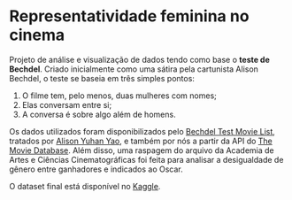 # Representatividade feminina no cinema
Projeto de análise e visualização de dados tendo como base o **teste de Bechdel**. Criado inicialmente como uma sátira pela cartunista Alison Bechdel, o teste se baseia em três simples pontos:
1. O filme tem, pelo menos, duas mulheres com nomes;
2. Elas conversam entre si;
3. A conversa é sobre algo além de homens.

Os dados utilizados foram disponibilizados pelo [Bechdel Test Movie List](https://bechdeltest.com/), tratados por [Alison Yuhan Yao](https://www.kaggle.com/datasets/alisonyao/movie-bechdel-test-scores), e também por nós a partir da API do [The Movie Database](https://www.themoviedb.org/). Além disso, uma raspagem do arquivo da Academia de Artes e Ciências Cinematográficas foi feita para analisar a desigualdade de gênero entre ganhadores e indicados ao Oscar.

O dataset final está disponível no [Kaggle](https://www.kaggle.com/datasets/vinifm/female-representation-in-cinema).
